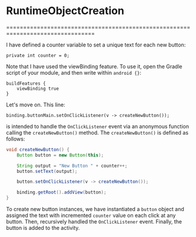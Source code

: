 # RuntimeObjectCreation
================================================================================

I have defined a counter variable to set a unique text for each new button:

    private int counter = 0;

Note that I have used the viewBinding feature. To use it, open the Gradle script
of your module, and then write within `android {}`:

```
buildFeatures {
    viewBinding true
}
```

Let's move on. This line:

    binding.buttonMain.setOnClickListener(v -> createNewButton());

is intended to handle the `OnClickListener` event via an anonymous function calling
the `createNewButton()` method. The `createNewButton()` is defined as follows:

```java
void createNewButton() {
    Button button = new Button(this);

    String output = "New Button " + counter++;
    button.setText(output);

    button.setOnClickListener(v -> createNewButton());

    binding.getRoot().addView(button);
}
```

To create new button instances, we have instantiated a `button` object and assigned
the text with incremented `counter` value on each click at any button. Then, recursively
handled the `OnClickListener` event. Finally, the button is added to the activity.
